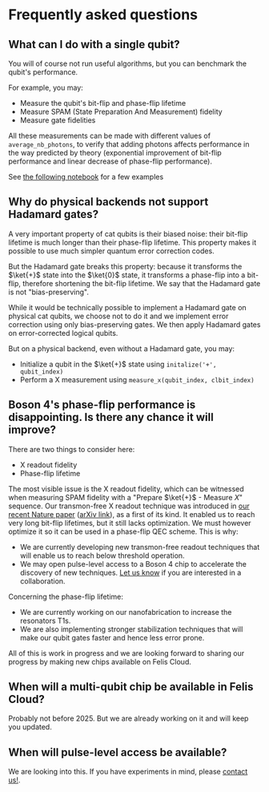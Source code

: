 # Frequently asked questions

## What can I do with a single qubit?

You will of course not run useful algorithms, but you can benchmark the qubit's performance.

For example, you may:

- Measure the qubit's bit-flip and phase-flip lifetime
- Measure SPAM (State Preparation And Measurement) fidelity
- Measure gate fidelities 

All these measurements can be made with different values of `average_nb_photons`, to verify that adding photons affects performance in the way predicted by theory (exponential improvement of bit-flip performance and linear decrease of phase-flip performance).

See [the following notebook](https://github.com/Alice-Bob-SW/felis/blob/main/samples/1_hardware_experiments/2%20-%20Boson%204%20tutorial.ipynb) for a few examples

## Why do physical backends not support Hadamard gates?

A very important property of cat qubits is their biased noise: their bit-flip lifetime is much longer than their phase-flip lifetime. This property makes it possible to use much simpler quantum error correction codes.

But the Hadamard gate breaks this property: because it transforms the $\ket{+}$ state into the $\ket{0}$ state, it transforms a phase-flip into a bit-flip, therefore shortening the bit-flip lifetime. We say that the Hadamard gate is not "bias-preserving".

While it would be technically possible to implement a Hadamard gate on physical cat qubits, we choose not to do it and we implement error correction using only bias-preserving gates. We then apply Hadamard gates on error-corrected logical qubits.

But on a physical backend, even without a Hadamard gate, you may: 

- Initialize a qubit in the $\ket{+}$ state using `initalize('+', qubit_index)`
- Perform a X measurement using `measure_x(qubit_index, clbit_index)`

## Boson 4's phase-flip performance is disappointing. Is there any chance it will improve?

There are two things to consider here:

- X readout fidelity
- Phase-flip lifetime

The most visible issue is the X readout fidelity, which can be witnessed when measuring SPAM fidelity with a "Prepare $\ket{+}$ - Measure $X$" sequence. Our transmon-free X readout technique was introduced in [our recent Nature paper](https://www.nature.com/articles/s41586-024-07294-3) ([arXiv link](https://arxiv.org/abs/2307.06617)), as a first of its kind. It enabled us to reach very long bit-flip lifetimes, but it still lacks optimization. We must however optimize it so it can be used in a phase-flip QEC scheme. This is why:

- We are currently developing new transmon-free readout techniques that will enable us to reach below threshold operation.
- We may open pulse-level access to a Boson 4 chip to accelerate the discovery of new techniques. [Let us know](../contact_us.md) if you are interested in a collaboration.

Concerning the phase-flip lifetime:

- We are currently working on our nanofabrication to increase the resonators T1s.
- We are also implementing stronger stabilization techniques that will make our qubit gates faster and hence less error prone.

All of this is work in progress and we are looking forward to sharing our progress by making new chips available on Felis Cloud.

## When will a multi-qubit chip be available in Felis Cloud?

Probably not before 2025. But we are already working on it and will keep you updated.

## When will pulse-level access be available?

We are looking into this. If you have experiments in mind, please [contact us!](../contact_us.md).